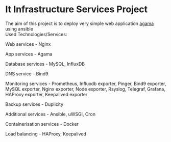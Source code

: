 # It Infrastructure Services Project
The aim of this project is to deploy very simple web application [agama](https://github.com/hudolejev/agama) using ansible<br />
Used Technologies/Services:

Web services - Nginx

App services - Agama

Database services - MySQL, InfluxDB

DNS service - Bind9

Monitoring services - Prometheus, Influxdb exporter, Pinger, Bind9 exporter, MySQL exporter, Nginx exporter, Node exporter, Rsyslog, Telegraf, Grafana, HAProxy exporter, Keepalived exporter

Backup services - Duplicity

Additional services - Ansible, uWSGI, Cron

Containerisation services - Docker

Load balancing - HAProxy, Keepalived
